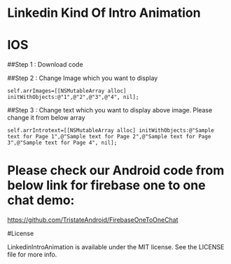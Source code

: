 # Linkedin Kind Of Intro Animation

# IOS

##Step 1 : Download code 

##Step 2 : Change Image  which you want to display

```
self.arrImages=[[NSMutableArray alloc] initWithObjects:@"1",@"2",@"3",@"4", nil];
```
##Step 3 : Change text which you want to display above image. Please change it from below array

``` 
self.arrIntrotext=[[NSMutableArray alloc] initWithObjects:@"Sample text for Page 1",@"Sample text for Page 2",@"Sample text for Page 3",@"Sample text for Page 4", nil];
```

# Please check our Android code from below link for firebase one to one chat demo:
https://github.com/TristateAndroid/FirebaseOneToOneChat

#License

LinkedinIntroAnimation is available under the MIT license. See the LICENSE file for more info.
    
